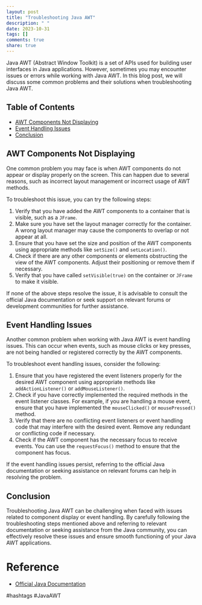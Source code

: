 ```yaml
---
layout: post
title: "Troubleshooting Java AWT"
description: " "
date: 2023-10-31
tags: []
comments: true
share: true
---
```


Java AWT (Abstract Window Toolkit) is a set of APIs used for building user interfaces in Java applications. However, sometimes you may encounter issues or errors while working with Java AWT. In this blog post, we will discuss some common problems and their solutions when troubleshooting Java AWT.

## Table of Contents
- [AWT Components Not Displaying](#awt-components-not-displaying)
- [Event Handling Issues](#event-handling-issues)
- [Conclusion](#conclusion)

## AWT Components Not Displaying

One common problem you may face is when AWT components do not appear or display properly on the screen. This can happen due to several reasons, such as incorrect layout management or incorrect usage of AWT methods.

To troubleshoot this issue, you can try the following steps:

1. Verify that you have added the AWT components to a container that is visible, such as a `JFrame`.
2. Make sure you have set the layout manager correctly for the container. A wrong layout manager may cause the components to overlap or not appear at all.
3. Ensure that you have set the size and position of the AWT components using appropriate methods like `setSize()` and `setLocation()`.
4. Check if there are any other components or elements obstructing the view of the AWT components. Adjust their positioning or remove them if necessary.
5. Verify that you have called `setVisible(true)` on the container or `JFrame` to make it visible.

If none of the above steps resolve the issue, it is advisable to consult the official Java documentation or seek support on relevant forums or development communities for further assistance.

## Event Handling Issues

Another common problem when working with Java AWT is event handling issues. This can occur when events, such as mouse clicks or key presses, are not being handled or registered correctly by the AWT components.

To troubleshoot event handling issues, consider the following:

1. Ensure that you have registered the event listeners properly for the desired AWT component using appropriate methods like `addActionListener()` or `addMouseListener()`.
2. Check if you have correctly implemented the required methods in the event listener classes. For example, if you are handling a mouse event, ensure that you have implemented the `mouseClicked()` or `mousePressed()` method.
3. Verify that there are no conflicting event listeners or event handling code that may interfere with the desired event. Remove any redundant or conflicting code if necessary.
4. Check if the AWT component has the necessary focus to receive events. You can use the `requestFocus()` method to ensure that the component has focus.

If the event handling issues persist, referring to the official Java documentation or seeking assistance on relevant forums can help in resolving the problem.

## Conclusion

Troubleshooting Java AWT can be challenging when faced with issues related to component display or event handling. By carefully following the troubleshooting steps mentioned above and referring to relevant documentation or seeking assistance from the Java community, you can effectively resolve these issues and ensure smooth functioning of your Java AWT applications.

# Reference
- [Official Java Documentation](https://docs.oracle.com/javase/8/docs/api/java/awt/package-summary.html)

#hashtags #JavaAWT